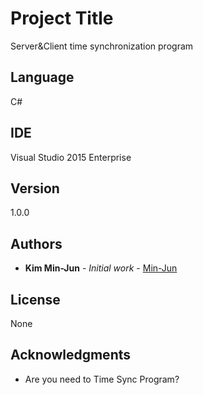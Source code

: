 # Project Title

Server&Client time synchronization program

## Language

C#

## IDE

Visual Studio 2015 Enterprise

## Version

1.0.0

## Authors

* **Kim Min-Jun** - *Initial work* - [Min-Jun](https://github.com/mey1k)

## License

None

## Acknowledgments

* Are you need to Time Sync Program?
